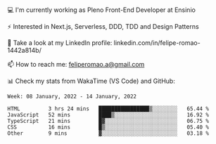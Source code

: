 💻 I'm currently working as Pleno Front-End Developer at Ensinio

⚡ Interested in Next.js, Serverless, DDD, TDD and Design Patterns

👥 Take a look at my LinkedIn profile: linkedin.com/in/felipe-romao-1442a814b/

📫 How to reach me: feliperomao.a@gmail.com

📊 Check my stats from WakaTime (VS Code) and GitHub:

<!--START_SECTION:waka-->
```text
Week: 08 January, 2022 - 14 January, 2022

HTML         3 hrs 24 mins   ████████████████▒░░░░░░░░   65.44 % 
JavaScript   52 mins         ████▒░░░░░░░░░░░░░░░░░░░░   16.92 % 
TypeScript   21 mins         █▓░░░░░░░░░░░░░░░░░░░░░░░   06.75 % 
CSS          16 mins         █▒░░░░░░░░░░░░░░░░░░░░░░░   05.40 % 
Other        9 mins          ▓░░░░░░░░░░░░░░░░░░░░░░░░   03.18 % 
```
<!--END_SECTION:waka-->
